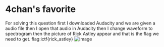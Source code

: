 # 4chan's favorite
For solving this question first I downloaded Audacity and we are given a audio file then I open that audio in Audacity then I change waveform to spectrogram then the picture of Rick Astley appear and that is the flag we need to get.
flag:ictf{rick_astley}
![image](https://user-images.githubusercontent.com/92683901/176445263-ca5fd7ff-c76f-480a-a684-7904003ef6ab.png)

